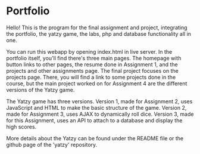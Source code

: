 # Portfolio
Hello! This is the program for the final assignment and project, integrating the portfolio, the yatzy game, the labs, php and database functionality all in one.

You can run this webapp by opening index.html in live server. In the portfolio itself, you'll find there's three main pages. The homepage with button links to other pages, the resume done in Assignment 1, and the projects and other assignments page. The final project focuses on the projects page. There, you will find a link to some projects done in the course, but the main project worked on for Assignment 4 are the different versions of the Yatzy game.

The Yatzy game has three versions. Version 1, made for Assignment 2, uses JavaScript and HTML to make the basic structure of the game. Version 2, made for Assignment 3, uses AJAX to dynamically roll dice. Version 3, made for this Assignment, uses an API to attach to a database and display the high scores.

More details about the Yatzy can be found under the README file or the github page of the 'yatzy' repository.
